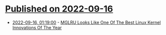 # [Published on 2022-09-16](index.md)

* [2022-09-16, 01:19:00](https://soylentnews.org/article.pl?sid=22/09/15/0424206&from=rss) - [MGLRU Looks Like One Of The Best Linux Kernel Innovations Of The Year](https://soylentnews.org/article.pl?sid=22/09/15/0424206&from=rss)
